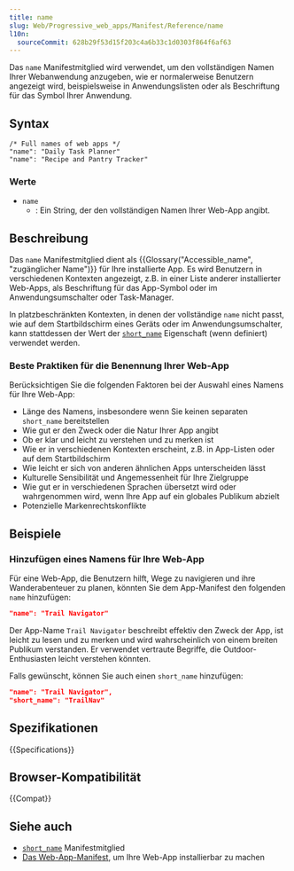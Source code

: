 ```yaml
---
title: name
slug: Web/Progressive_web_apps/Manifest/Reference/name
l10n:
  sourceCommit: 628b29f53d15f203c4a6b33c1d0303f864f6af63
---
```


Das `name` Manifestmitglied wird verwendet, um den vollständigen Namen Ihrer Webanwendung anzugeben, wie er normalerweise Benutzern angezeigt wird, beispielsweise in Anwendungslisten oder als Beschriftung für das Symbol Ihrer Anwendung.

## Syntax

```json-nolint
/* Full names of web apps */
"name": "Daily Task Planner"
"name": "Recipe and Pantry Tracker"
```

### Werte

- `name`
  - : Ein String, der den vollständigen Namen Ihrer Web-App angibt.

## Beschreibung

Das `name` Manifestmitglied dient als {{Glossary("Accessible_name", "zugänglicher Name")}} für Ihre installierte App. Es wird Benutzern in verschiedenen Kontexten angezeigt, z.B. in einer Liste anderer installierter Web-Apps, als Beschriftung für das App-Symbol oder im Anwendungsumschalter oder Task-Manager.

In platzbeschränkten Kontexten, in denen der vollständige `name` nicht passt, wie auf dem Startbildschirm eines Geräts oder im Anwendungsumschalter, kann stattdessen der Wert der [`short_name`](/de/docs/Web/Progressive_web_apps/Manifest/Reference/short_name) Eigenschaft (wenn definiert) verwendet werden.

### Beste Praktiken für die Benennung Ihrer Web-App

Berücksichtigen Sie die folgenden Faktoren bei der Auswahl eines Namens für Ihre Web-App:

- Länge des Namens, insbesondere wenn Sie keinen separaten `short_name` bereitstellen
- Wie gut er den Zweck oder die Natur Ihrer App angibt
- Ob er klar und leicht zu verstehen und zu merken ist
- Wie er in verschiedenen Kontexten erscheint, z.B. in App-Listen oder auf dem Startbildschirm
- Wie leicht er sich von anderen ähnlichen Apps unterscheiden lässt
- Kulturelle Sensibilität und Angemessenheit für Ihre Zielgruppe
- Wie gut er in verschiedenen Sprachen übersetzt wird oder wahrgenommen wird, wenn Ihre App auf ein globales Publikum abzielt
- Potenzielle Markenrechtskonflikte

## Beispiele

### Hinzufügen eines Namens für Ihre Web-App

Für eine Web-App, die Benutzern hilft, Wege zu navigieren und ihre Wanderabenteuer zu planen, könnten Sie dem App-Manifest den folgenden `name` hinzufügen:

```json
"name": "Trail Navigator"
```

Der App-Name `Trail Navigator` beschreibt effektiv den Zweck der App, ist leicht zu lesen und zu merken und wird wahrscheinlich von einem breiten Publikum verstanden. Er verwendet vertraute Begriffe, die Outdoor-Enthusiasten leicht verstehen könnten.

Falls gewünscht, können Sie auch einen `short_name` hinzufügen:

```json
"name": "Trail Navigator",
"short_name": "TrailNav"
```

## Spezifikationen

{{Specifications}}

## Browser-Kompatibilität

{{Compat}}

## Siehe auch

- [`short_name`](/de/docs/Web/Progressive_web_apps/Manifest/Reference/short_name) Manifestmitglied
- [Das Web-App-Manifest](/de/docs/Web/Progressive_web_apps/Guides/Making_PWAs_installable#the_web_app_manifest), um Ihre Web-App installierbar zu machen
